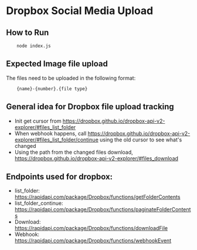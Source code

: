 # Dropbox Social Media Upload

## How to Run
```
	node index.js
```

## Expected Image file upload
The files need to be uploaded in the following format:
``` 
	{name}-{number}.{file type}
```
## General idea for Dropbox file upload tracking
- Init get cursor from https://dropbox.github.io/dropbox-api-v2-explorer/#files_list_folder
- When webhook happens, call https://dropbox.github.io/dropbox-api-v2-explorer/#files_list_folder/continue using the old cursor to see what's changed
- Using the path from the changed files download, https://dropbox.github.io/dropbox-api-v2-explorer/#files_download

## Endpoints used for dropbox:
- list_folder: https://rapidapi.com/package/Dropbox/functions/getFolderContents
- list_folder_continue: https://rapidapi.com/package/Dropbox/functions/paginateFolderContents
- Download: https://rapidapi.com/package/Dropbox/functions/downloadFile
- Webhook: https://rapidapi.com/package/Dropbox/functions/webhookEvent


